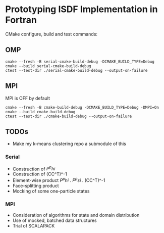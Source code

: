 # Prototyping ISDF Implementation in Fortran

CMake configure, build and test commands:

## OMP

```shell
cmake --fresh -B serial-cmake-build-debug -DCMAKE_BUILD_TYPE=Debug
cmake --build serial-cmake-build-debug
ctest --test-dir ./serial-cmake-build-debug --output-on-failure
```

## MPI

MPI is OFF by default

```shell
cmake --fresh -B cmake-build-debug -DCMAKE_BUILD_TYPE=Debug -DMPI=On
cmake --build cmake-build-debug
ctest --test-dir ./cmake-build-debug --output-on-failure
```

## TODOs

* Make my k-means clustering repo a submodule of this
  
### Serial

* Construction of $P^phi$
* Construction of (CC^T)^-1
* Element-wise product $P^phi$ . $P^psi$ . (CC^T)^-1
* Face-splitting product
* Mocking of some one-particle states
  
### MPI

* Consideration of algorithms for state and domain distribution
* Use of mocked, batched data structures
* Trial of SCALAPACK
